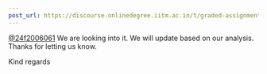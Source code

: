 ```yaml
---
post_url: https://discourse.onlinedegree.iitm.ac.in/t/graded-assignment-6/169283/5
---
```

[@24f2006061](/u/24f2006061) We are looking into it. We will update based on our analysis. Thanks for letting us know.

Kind regards
